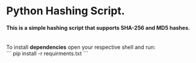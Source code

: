 <h1>Python Hashing Script.</h1>
<h4>This is a simple hashing script that supports SHA-256 and MD5 hashes.</h4>
<br>
To install <b>dependencies</b> open your respective shell and run:<br>
```
pip install -r requirments.txt
```